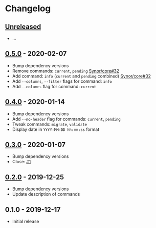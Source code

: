 # Changelog

## [Unreleased]

- ...

## [0.5.0] - 2020-02-07

- Bump dependency versions
- Remove commands: `current`, `pending` [Synor/core#32](https://github.com/Synor/core/issues/32)
- Add command: `info` (`current` and `pending` combined) [Synor/core#32](https://github.com/Synor/core/issues/32)
- Add `--columns`, `--filter` flags for command: `info`
- Add `--columns` flag for command: `current`

## [0.4.0] - 2020-01-14

- Bump dependency versions
- Add `--no-header` flag for commands: `current`, `pending`
- Tweak commands: `migrate`, `validate`
- Display date in `YYYY-MM-DD hh:mm:ss` format

## [0.3.0] - 2020-01-07

- Bump dependency versions
- Close: [#1](https://github.com/Synor/cli/issues/1)

## [0.2.0] - 2019-12-25

- Bump dependency versions
- Update description of commands

## 0.1.0 - 2019-12-17

- Initial release

[unreleased]: https://github.com/Synor/cli/compare/0.5.0...HEAD
[0.5.0]: https://github.com/Synor/cli/compare/0.4.0...0.5.0
[0.4.0]: https://github.com/Synor/cli/compare/0.3.0...0.4.0
[0.3.0]: https://github.com/Synor/cli/compare/0.2.0...0.3.0
[0.2.0]: https://github.com/Synor/cli/compare/0.1.0...0.2.0
